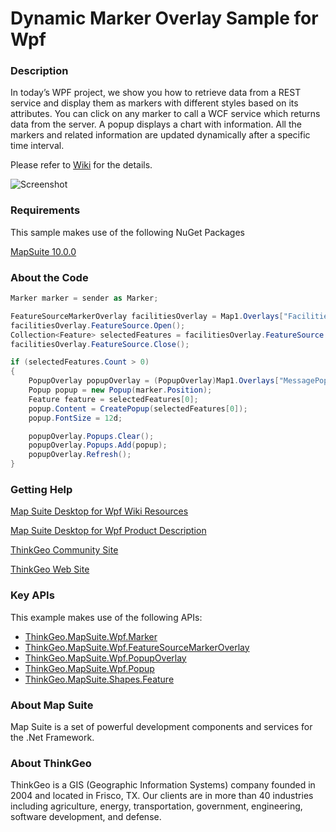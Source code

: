 # Dynamic Marker Overlay Sample for Wpf

### Description
In today’s WPF project, we show you how to retrieve data from a REST service and display them as markers with different styles based on its attributes. You can click on any marker to call a WCF service which returns data from the server. A popup displays a chart with information. All the markers and related information are updated dynamically after a specific time interval.

Please refer to [Wiki](http://wiki.thinkgeo.com/wiki/map_suite_desktop_for_wpf) for the details.

![Screenshot](https://gitlab.com/thinkgeo/public/thinkgeo-desktop-maps/-/raw/support/v10/samples/wpf/DynamicMarkerOverlaySample/Screenshot.gif)

### Requirements
This sample makes use of the following NuGet Packages

[MapSuite 10.0.0](https://www.nuget.org/packages?q=ThinkGeo)

### About the Code
```csharp
Marker marker = sender as Marker;

FeatureSourceMarkerOverlay facilitiesOverlay = Map1.Overlays["FacilitiesOverlay"] as FeatureSourceMarkerOverlay;
facilitiesOverlay.FeatureSource.Open();
Collection<Feature> selectedFeatures = facilitiesOverlay.FeatureSource.GetFeaturesNearestTo(new PointShape(marker.Position.X, marker.Position.Y), Map1.MapUnit, 1, ReturningColumnsType.AllColumns);
facilitiesOverlay.FeatureSource.Close();

if (selectedFeatures.Count > 0)
{
    PopupOverlay popupOverlay = (PopupOverlay)Map1.Overlays["MessagePopup"];
    Popup popup = new Popup(marker.Position);
    Feature feature = selectedFeatures[0];
    popup.Content = CreatePopup(selectedFeatures[0]);
    popup.FontSize = 12d;

    popupOverlay.Popups.Clear();
    popupOverlay.Popups.Add(popup);
    popupOverlay.Refresh();
}
```
### Getting Help

[Map Suite Desktop for Wpf Wiki Resources](http://wiki.thinkgeo.com/wiki/map_suite_desktop_for_wpf)

[Map Suite Desktop for Wpf Product Description](https://thinkgeo.com/ui-controls#desktop-platforms)

[ThinkGeo Community Site](http://community.thinkgeo.com/)

[ThinkGeo Web Site](http://www.thinkgeo.com)

### Key APIs
This example makes use of the following APIs:

- [ThinkGeo.MapSuite.Wpf.Marker](http://wiki.thinkgeo.com/wiki/api/thinkgeo.mapsuite.wpf.marker)
- [ThinkGeo.MapSuite.Wpf.FeatureSourceMarkerOverlay](http://wiki.thinkgeo.com/wiki/api/thinkgeo.mapsuite.wpf.featuresourcemarkeroverlay)
- [ThinkGeo.MapSuite.Wpf.PopupOverlay](http://wiki.thinkgeo.com/wiki/api/thinkgeo.mapsuite.wpf.popupoverlay)
- [ThinkGeo.MapSuite.Wpf.Popup](http://wiki.thinkgeo.com/wiki/api/thinkgeo.mapsuite.wpf.popup)
- [ThinkGeo.MapSuite.Shapes.Feature](http://wiki.thinkgeo.com/wiki/api/thinkgeo.mapsuite.shapes.feature)

### About Map Suite
Map Suite is a set of powerful development components and services for the .Net Framework.

### About ThinkGeo
ThinkGeo is a GIS (Geographic Information Systems) company founded in 2004 and located in Frisco, TX. Our clients are in more than 40 industries including agriculture, energy, transportation, government, engineering, software development, and defense.
